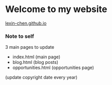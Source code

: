  # Welcome to my website
 [lexin-chen.github.io](https://lexin-chen.github.io/)

### Note to self
3 main pages to update 
- index.html (main page)
- blog.html (blog posts)
- opportunities.html (opportunities page)

(update copyright date every year)

